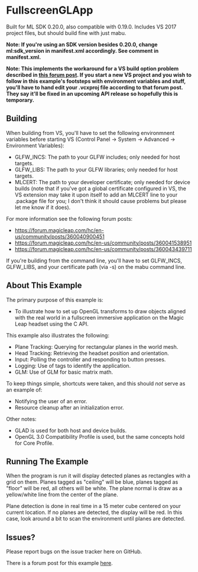 FullscreenGLApp
=

Built for ML SDK 0.20.0, also compatible with 0.19.0. Includes VS 2017 project files, but should build fine with just mabu.

**Note: If you're using an SDK version besides 0.20.0, change ml:sdk_version in manifest.xml accordingly. See comment in manifest.xml.**

**Note: This implements the workaround for a VS build option problem described in [this forum post](https://forum.magicleap.com/hc/en-us/community/posts/360040900451). If
you start a new VS project and you wish to follow in this example's footsteps with environment variables and stuff, you'll have to hand edit your .vcxproj file according
to that forum post. They say it'll be fixed in an upcoming API release so hopefully this is temporary.**

Building
-

When building from VS, you'll have to set the following environmnent variables before starting VS (Control Panel -> System -> Advanced -> Environment Variables):

- GLFW_INCS: The path to your GLFW includes; only needed for host targets.
- GLFW_LIBS: The path to your GLFW libraries; only needed for host targets.
- MLCERT: The path to your developer certificate; only needed for device builds (note that if you've got a global certificate configured in VS, the VS extension may take
it upon itself to add an MLCERT line to your .package file for you; I don't think it should cause problems but please let me know if it does).

For more information see the following forum posts:

- https://forum.magicleap.com/hc/en-us/community/posts/360040900451
- https://forum.magicleap.com/hc/en-us/community/posts/360041538951
- https://forum.magicleap.com/hc/en-us/community/posts/360043439711

If you're building from the command line, you'll have to set GLFW_INCS, GLFW_LIBS, and your certificate path (via -s) on the mabu command line.

About This Example
-

The primary purpose of this example is:

- To illustrate how to set up OpenGL transforms to draw objects aligned with the real world in a fullscreen immersive application on the Magic Leap headset using the C API.

This example also illustrates the following:

- Plane Tracking: Querying for rectangular planes in the world mesh.
- Head Tracking: Retrieving the headset position and orientation.
- Input: Polling the controller and responding to button presses.
- Logging: Use of tags to identify the application.
- GLM: Use of GLM for basic matrix math.

To keep things simple, shortcuts were taken, and this should *not* serve as an example of:

- Notifying the user of an error.
- Resource cleanup after an initialization error.

Other notes:

- GLAD is used for both host and device builds.
- OpenGL 3.0 Compatibility Profile is used, but the same concepts hold for Core Profile.

Running The Example
-

When the program is run it will display detected planes as rectangles with a grid on them. Planes tagged as "ceiling" will be blue, planes tagged as "floor" will be red, all others will be white. The plane normal is draw as a yellow/white line from the center of the plane.

Plane detection is done in real time in a 15 meter cube centered on your current location. If no planes are detected, the display will be red. In this case, look around a bit to scan the environment until planes are detected.

Issues?
-

Please report bugs on the issue tracker here on GitHub.

There is a forum post for this example [here](https://forum.magicleap.com/hc/en-us/community/posts/360040282051-Fullscreen-GL-App-Example).
